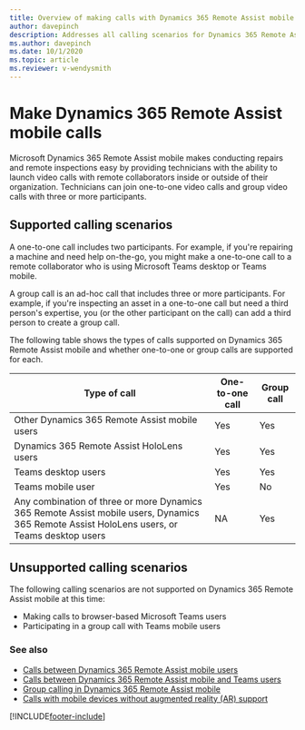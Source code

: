 ```yaml
---
title: Overview of making calls with Dynamics 365 Remote Assist mobile
author: davepinch
description: Addresses all calling scenarios for Dynamics 365 Remote Assist mobile
ms.author: davepinch
ms.date: 10/1/2020 
ms.topic: article
ms.reviewer: v-wendysmith
---
```


# Make Dynamics 365 Remote Assist mobile calls

Microsoft Dynamics 365 Remote Assist mobile makes conducting repairs and remote inspections easy by providing technicians with the ability to launch video calls with remote collaborators inside or outside of their organization. Technicians can join one-to-one video calls and group video calls with three or more participants. 

## Supported calling scenarios

A one-to-one call includes two participants. For example, if you're repairing a machine and need help on-the-go, you might make a one-to-one call to a remote collaborator who is using Microsoft Teams desktop or Teams mobile.

A group call is an ad-hoc call that includes three or more participants. For example, if you're inspecting an asset in a one-to-one call but need a third person's expertise, you (or the other participant on the call) can add a third person to create a group call.

The following table shows the types of calls supported on Dynamics 365 Remote Assist mobile and whether one-to-one or group calls are supported for each.

|Type of call|One-to-one call|Group call|
|----------------------------------------------------------|------------------|--------------------|
|Other Dynamics 365 Remote Assist mobile users|Yes|Yes|
|Dynamics 365 Remote Assist HoloLens users|Yes|Yes|
|Teams desktop users|Yes|Yes|
|Teams mobile user|Yes|No|
|Any combination of three or more Dynamics 365 Remote Assist mobile users, Dynamics 365 Remote Assist HoloLens users, or Teams desktop users|NA|Yes| 

## Unsupported calling scenarios

The following calling scenarios are not supported on Dynamics 365 Remote Assist mobile at this time:

- Making calls to browser-based Microsoft Teams users
- Participating in a group call with Teams mobile users

### See also

- [Calls between Dynamics 365 Remote Assist mobile users](remote-assist-mobile-to-remote-assist-mobile-calls.md)
- [Calls between Dynamics 365 Remote Assist mobile and Teams users](remote-assist-mobile-to-teams-calls.md)
- [Group calling in Dynamics 365 Remote Assist mobile](group-calling.md)
- [Calls with mobile devices without augmented reality (AR) support](calls-using-devices-without-AR.md)

[!INCLUDE[footer-include](../../includes/footer-banner.md)]
